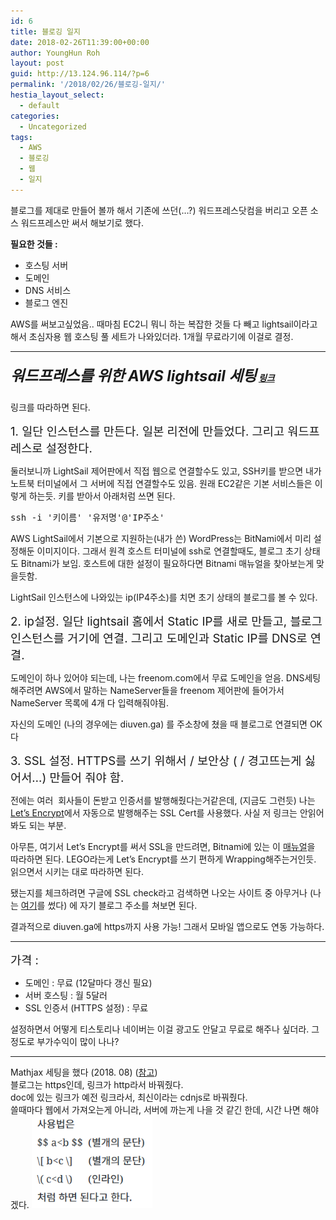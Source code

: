 ```yaml
---
id: 6
title: 블로깅 일지
date: 2018-02-26T11:39:00+00:00
author: YoungHun Roh
layout: post
guid: http://13.124.96.114/?p=6
permalink: '/2018/02/26/블로깅-일지/'
hestia_layout_select:
  - default
categories:
  - Uncategorized
tags:
  - AWS
  - 블로깅
  - 웹
  - 일지
---
```

블로그를 제대로 만들어 볼까 해서 기존에 쓰던(&#8230;?) 워드프레스닷컴을 버리고 오픈 소스 워드프레스만 써서 해보기로 했다.

**필요한 것들 :**

  * 호스팅 서버
  * 도메인
  * DNS 서비스
  * 블로그 엔진

AWS를 써보고싶었음.. 때마침 EC2니 뭐니 하는 복잡한 것들 다 빼고 lightsail이라고 해서 초심자용 웹 호스팅 풀 세트가 나와있더라. 1개월 무료라기에 이걸로 결정.

* * *

##### <span style="font-size: 18pt;">워드프레스를 위한 AWS lightsail 세팅</span> [링크](https://medium.com/unicorn-supplies/wordpress-with-aws-lightsail-a94e20d76f4c)

링크를 따라하면 된다.

<span style="font-size: 14pt;">1. 일단 인스턴스를 만든다. 일본 리전에 만들었다. 그리고 워드프레스로 설정한다.</span>

둘러보니까 LightSail 제어판에서 직접 웹으로 연결할수도 있고, SSH키를 받으면 내가 노트북 터미널에서 그 서버에 직접 연결할수도 있음. 원래 EC2같은 기본 서비스들은 이렇게 하는듯. 키를 받아서 아래처럼 쓰면 된다.

<pre>ssh -i '키이름' '유저명'@'IP주소'</pre>

AWS LightSail에서 기본으로 지원하는(내가 쓴) WordPress는 BitNami에서 미리 설정해둔 이미지이다. 그래서 원격 호스트 터미널에 ssh로 연결할때도, 블로그 초기 상태도 Bitnami가 보임. 호스트에 대한 설정이 필요하다면 Bitnami 매뉴얼을 찾아보는게 맞을듯함.

LightSail 인스턴스에 나와있는 ip(IP4주소)를 치면 초기 상태의 블로그를 볼 수 있다.



<span style="font-size: 14pt;">2. ip설정. 일단 lightsail 홈에서 Static IP를 새로 만들고, 블로그 인스턴스를 거기에 연결. 그리고 도메인과 Static IP를 DNS로 연결.</span>

도메인이 하나 있어야 되는데, 나는 freenom.com에서 무료 도메인을 얻음. DNS세팅해주려면 AWS에서 말하는 NameServer들을 freenom 제어판에 들어가서 NameServer 목록에 4개 다 입력해줘야됨.

자신의 도메인 (나의 경우에는 diuven.ga) 를 주소창에 쳤을 때 블로그로 연결되면 OK다



<span style="font-size: 14pt;">3. SSL 설정. HTTPS를 쓰기 위해서 / 보안상 ( / 경고뜨는게 싫어서&#8230;) 만들어 줘야 함.</span>

전에는 여러&nbsp; 회사들이 돈받고 인증서를 발행해줬다는거같은데, (지금도 그런듯) 나는 [Let&#8217;s Encrypt](https://letsencrypt.org/)에서 자동으로 발행해주는 SSL Cert를 사용했다. 사실 저 링크는 안읽어봐도 되는 부분.

아무튼, 여기서 Let&#8217;s Encrypt를 써서 SSL을 만드려면, Bitnami에 있는 이 [매뉴얼](https://docs.bitnami.com/centurylink/how-to/generate-install-lets-encrypt-ssl/)을 따라하면 된다. LEGO라는게 Let&#8217;s Encrypt를 쓰기 편하게 Wrapping해주는거인듯. 읽으면서 시키는 대로 따라하면 된다.

됐는지를 체크하려면 구글에 SSL check라고 검색하면 나오는 사이트 중 아무거나 (나는 [여기](https://www.sslshopper.com/ssl-checker.html)를 썼다) 에 자기 블로그 주소를 쳐보면 된다.

결과적으로 diuven.ga에 https까지 사용 가능! 그래서 모바일 앱으로도 연동 가능하다.

* * *

<span style="font-size: 14pt;">가격 :</span>

  * 도메인 : 무료 (12달마다 갱신 필요)
  * 서버 호스팅 : 월 5달러
  * SSL 인증서 (HTTPS 설정) : 무료

설정하면서 어떻게 티스토리나 네이버는 이걸 광고도 안달고 무료로 해주나 싶더라. 그정도로 부가수익이 많이 나나?

<hr class="wp-block-separator" />

Mathjax 세팅을 했다 (2018. 08) ([참고](https://docs.mathjax.org/en/v1.1-latest/platforms/wordpress.html))  
블로그는 https인데, 링크가 http라서 바꿔줬다.  
doc에 있는 링크가 예전 링크라서, 최신이라는 cdnjs로 바꿔줬다.  
쓸때마다 웹에서 가져오는게 아니라, 서버에 까는게 나을 것 같긴 한데, 시간 나면 해야겠다.
<img src="/assets/images/2018/image-1.png" width="193" height="148" />
